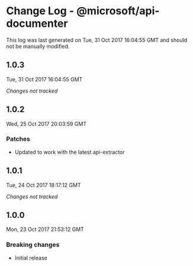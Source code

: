 # Change Log - @microsoft/api-documenter

This log was last generated on Tue, 31 Oct 2017 16:04:55 GMT and should not be manually modified.

## 1.0.3
Tue, 31 Oct 2017 16:04:55 GMT

*Changes not tracked*

## 1.0.2
Wed, 25 Oct 2017 20:03:59 GMT

### Patches

- Updated to work with the latest api-extractor

## 1.0.1
Tue, 24 Oct 2017 18:17:12 GMT

*Changes not tracked*

## 1.0.0
Mon, 23 Oct 2017 21:53:12 GMT

### Breaking changes

- Initial release

